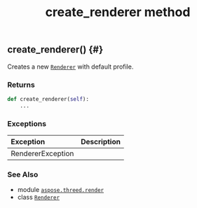 ﻿---
title: create_renderer method
second_title: Aspose.3D for Python via .NET API References
description: 
type: docs
weight: 30
url: /python-net/aspose.threed.render/renderer/create_renderer/
is_root: false
---

## create_renderer() {#}

Creates a new [`Renderer`](/3d/python-net/aspose.threed.render/renderer) with default profile.


### Returns 





```python
def create_renderer(self):
    ...
```


### Exceptions
| Exception | Description |
| :- | :- |
| RendererException |  |





### See Also
* module [`aspose.threed.render`](../../)
* class [`Renderer`](/3d/python-net/aspose.threed.render/renderer)
